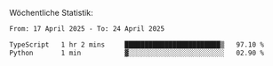 
Wöchentliche Statistik:
<!--START_SECTION:waka-->

```txt
From: 17 April 2025 - To: 24 April 2025

TypeScript   1 hr 2 mins     ████████████████████████▒   97.10 %
Python       1 min           ▓░░░░░░░░░░░░░░░░░░░░░░░░   02.90 %
```

<!--END_SECTION:waka-->
